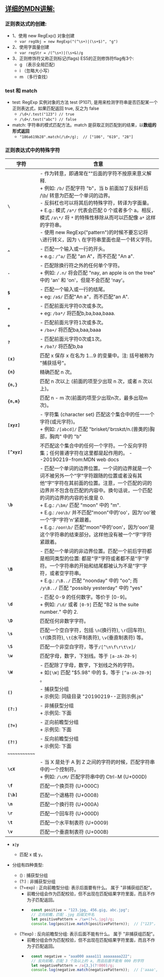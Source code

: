## [详细的MDN讲解:](https://developer.mozilla.org/zh-CN/docs/Web/JavaScript/Guide/Regular_Expressions)


### 正则表达式的创建: 
 - 1、使用 new RegExp() 对象创建
    + `var regObj = new RegExp("(^\s+)|(\s+$)", "g")`
 - 2、使用字面量创建
    + `var regStr = /(^\s+)|(\s+&)/g`
 - 3、正则修饰符又称正则标记(flags) ES5的正则修饰符flag有3个:
    + g （表示全局匹配）
    + i （忽略大小写）
    + m （多行查找）
    
### test 和 match
 - test: RegExp 实例对象的方法 test (P107), 是用来检测字符串是否匹配某一个正则表达式，如果匹配返回 true, 反之为 false
    + `/\d+/.test("123") // true` 
    + `/\d+/.test("abc") // false`
 - match: 字符串的模式匹配方法。match 是获取正则匹配到的结果，以**数组的形式返回**
    + `"186a619b28".match(/\d+/g);  // ["186", "619", "28"]`     

### 正则表达式中的特殊字符

| **字符** | **含意** |
|--------- | ------- |
| **`\`** | - 作为转意，即通常在"\"后面的字符不按原来意义解释. <br/>    + 例如: `/b/` 匹配字符 "b"，当 b 前面加了反斜杆后 /\b/ 转意为匹配一个单词的边界。<br/>- 反斜杠也可以将其后的特殊字符，转译为字面量。<br/>     + E.g.: 模式 `/a*/` 代表会匹配 0 个或者多个 a。相反，模式 `/a\*/` 将 `*` 的特殊性移除从而可以匹配像 `a*` 这样的字符串。<br/>- 使用 new RegExp("pattern")的时候不要忘记将 `\`进行转义，因为 `\` 在字符串里面也是一个转义字符。 |
| **`^`** | - 匹配一个输入或一行的开头。<br/>     + e.g.: `/^a/` 匹配 "an A"，而不匹配 "An a". |
| **`.`** | - 匹配除换行符之外的任何单个字符。<br/>     + 例如: `/.n/` 将会匹配 "nay, an apple is on the tree" 中的 'an' 和 'on'，但是不会匹配 'nay'。 |
| **`$`** | - 匹配一个输入或一行的结尾。 <br/>     + eg: `/a$/` 匹配"An a"，而不匹配"an A". |
| **`*`** | - 匹配前面元字符0次或多次。<br/>     + eg: `/ba*/` 将匹配b,ba,baa,baaa. |
| **`+`** | - 匹配前面元字符1次或多次。<br/>     + `/ba+/` 将匹配ba,baa,baaa |
| **`?`** | - 匹配前面元字符0次或1次。<br/>     + `/ba?/` 将匹配b,ba |
| **`(x)`** | 匹配 x 保存 x 在名为 $1...$9 的变量中。注: 括号被称为 "捕获括号"。 |
| **`{n}`** | 精确匹配 n 次。 |
| **`{n,}`** | 匹配 n 次以上 (前面的项至少出现 n 次，或者 n 次以上)。 |
| **`{n,m}`** | 匹配 n - m 次(前面的项至少出现n次，最多出现m次)。|
| **`[xyz]`** | - 字符集 (character set) 匹配这个集合中的任一一个字符(或元字符)。<br/>     + 例如: `/[abcd]/` 匹配 "brisket/'brɪskɪt/n.(兽类的)胸部，胸肉" 中的 "b" |
| **`[^xyz]`** | 不匹配这个集合中的任何一个字符。一个反向字符集；任何普通字符在这里都是起作用的。  --20190219-from:MDN web docs |
| **`\b`** | - 匹配一个单词的边界位置。一个词的边界就是一个词不被另外一个"字"字符跟随的位置或者没有其他"字"字符在其前面的位置。注意，一个匹配的词的边界并不包含在匹配的内容中。换句话说，一个匹配的词的边界的内容的长度是 0. <br/>    + E.g.: `/\bm/` 匹配 "moon" 中的 "m". <br/>    + E.g.: `/oo\b/` 并不匹配"moon"中的'oo'，因为'oo'被一个“字”字符'n'紧跟着。<br/>    + E.g.: `/oon\b/` 匹配"moon"中的'oon'，因为'oon'是这个字符串的结束部分。这样他没有被一个“字”字符紧跟着。 |
| **`\B`** | - 匹配一个单词的非边界位置。匹配一个前后字符都是相同类型的位置: 都是"字"字符或者都不是"字"字符。一个字符串的开始和结尾都被认为不是"字"字符，或者空字符串。<br/>     + E.g.: `/\B../` 匹配 "noonday" 中的 "oo"; 而 `/y\B../` 匹配 "possibly yesterday" 中的 "yes" |
| **`\d`** | - 匹配 0-9 的任何数字。等价于 [0-9]。 <br/>     + 例如: `/\d/` 或者 `[0-9]` 匹配 "B2 is the suite number." 中的 2. |
| **`\D`** | 匹配任何非数字字符。 |
| **`\s`** | 匹配一个空白字符，包括 `\n`(换行符), `\r`(回车符), `\f`(换页符), `\t`(水平制表符), `\v`(垂直制表符) 等。 |
| **`\S`** | 匹配一个非空白字符，等于`/[^\n\f\r\t\v]/` |
| **`\w`** | 匹配字母，数字，下划线。等于 `[a-zA-Z0-9]` |
| **`\W`** | - 匹配除了字母，数字，下划线之外的字符。<br/>    + 如`[\W]` 匹配 "$5.98" 中的 $，等于 `[^a-zA-Z0-9]` 。 |
| **`()`** | - 捕获型分组 <br/>    + 示例见: 同级目录 "20190219--正则示例.js" |
| **`(?:)`** | - 非捕获型分组 <br/>    + 示例见: 下面 |
| **`(?=)`** | - 正向前瞻型分组 <br/>    + 示例见: 下面 |
| **`(?!)`** | - 反向前瞻型分组 <br/>    + 示例见: 下面 |
| **`~~~~~~~~~~~`** |  |
| **`\cX`** | - 当 X 是处于 A 到 Z 之间的字符的时候，匹配字符串中的一个控制符。 <br/>    + 例如:  `/\cM/` 匹配字符串中的 Ctrl-M (U+000D) |
| **`\f`** | 匹配一个换页符 (U+000C) |
| **`[\b]`** |匹配一个退格符 (U+0008) |
| **`\n`** | 匹配一个换行符 (U+000A)|
| **`\r`** | 匹配一个回车符 (U+000D) |
| **`\t`** | 匹配一个水平制表符 (U+0009) |
| **`\v`** | 匹配一个垂直制表符 (U+000B) |


- **`x|y`**   
    + 匹配 x 或 y。 
    
    
- 分组有四种类型:
    + () : 捕获型分组
    + (?:) : 非捕获型分组
    + (?=exp) : 正向前瞻型分组: 表示后面要有什么。 属于 "非捕获组匹配"。
        - 前瞻分组会作为匹配校验，但不出现在匹配结果字符里面，而且不作为子匹配返回。
        - ```javascript
            const positive = "123.jpg, 456.gig, abc.jpg";
            // 正向前瞻，匹配 .jpg 后缀文件名
            let positivePattern = /\w+(?=\.jpg)/g;
            console.log(positive.match(positivePattern));  // ["123"， "agc"]  不匹配 456.gif
          ```
    + (?!exp) : 反向前瞻型分组: 表示后面不能有什么。 属于 "非捕获组匹配"。
        - 前瞻分组会作为匹配校验，但不出现在匹配结果字符里面，而且不作为子匹配返回。
        - ```javascript
            const negative = "aaa000 aaaa111 aaaaaaaa222";
            // 反向前瞻，匹配 3 个及以上的 a, 而且后面不能有 000 的字符
            let negativePattern = /a{3,}(?!000)/g;
            console.log(negative.match(negativePattern));  // ['aaaa', 'aaaaaaa']   返回结果正确，没有匹配aaa000
          ```  